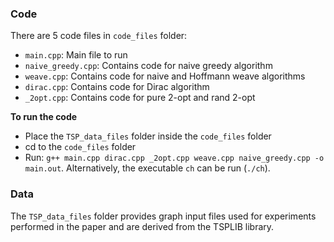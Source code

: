 ### Code
There are 5 code files in `code_files` folder:
- `main.cpp`: Main file to run
- `naive_greedy.cpp`: Contains code for naive greedy algorithm
- `weave.cpp`: Contains code for naive and Hoffmann weave algorithms
- `dirac.cpp`: Contains code for Dirac algorithm
- `_2opt.cpp`: Contains code for pure 2-opt and rand 2-opt

**To run the code**
- Place the `TSP_data_files` folder inside the `code_files` folder
- cd to the `code_files` folder
- Run: `g++ main.cpp dirac.cpp _2opt.cpp weave.cpp naive_greedy.cpp -o main.out`. Alternatively, the executable `ch` can be run (`./ch`).

### Data
The `TSP_data_files` folder provides graph input files used for experiments performed in the paper and are derived from the TSPLIB library.
